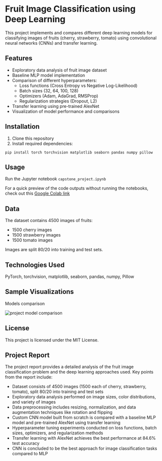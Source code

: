 # Fruit Image Classification using Deep Learning
This project implements and compares different deep learning models for classifying images of fruits (cherry, strawberry, tomato) using convolutional neural networks (CNNs) and transfer learning.

## Features
* Exploratory data analysis of fruit image dataset
* Baseline MLP model implementation
* Comparison of different hyperparameters:
    * Loss functions (Cross Entropy vs Negative Log-Likelihood)
    * Batch sizes (32, 64, 100, 128)
    * Optimizers (Adam, AdaGrad, RMSProp)
    * Regularization strategies (Dropout, L2)
* Transfer learning using pre-trained AlexNet
* Visualization of model performance and comparisons

## Installation
1. Clone this repository
2. Install required dependencies:
```
pip install torch torchvision matplotlib seaborn pandas numpy pillow
```

## Usage
Run the Jupyter notebook `capstone_project.ipynb`

For a quick preview of the code outputs without running the notebooks, check out this [Google Colab link](https://drive.google.com/file/d/1Me0AUuyMWg8S_YEi-zk9S-IZBTuyk-Gr/view?usp=sharing 'Google Colab link')

## Data
The dataset contains 4500 images of fruits:
* 1500 cherry images
* 1500 strawberry images
* 1500 tomato images

Images are split 80/20 into training and test sets.

## Technologies Used
PyTorch, torchvision, matplotlib, seaborn, pandas, numpy, Pillow

## Sample Visualizations

Models comparison

![project model comparison](https://github.com/user-attachments/assets/1120ec74-7213-44cc-964a-fa44f34ba5db)

## License
This project is licensed under the MIT License.

## Project Report
The project report provides a detailed analysis of the fruit image classification problem and the deep learning approaches used. Key points from the report include:
* Dataset consists of 4500 images (1500 each of cherry, strawberry, tomato), split 80/20 into training and test sets
* Exploratory data analysis performed on image sizes, color distributions, and variety of images
* Data preprocessing includes resizing, normalization, and data augmentation techniques like rotation and flipping
* Custom CNN model built from scratch is compared with a baseline MLP model and pre-trained AlexNet using transfer learning
* Hyperparameter tuning experiments conducted on loss functions, batch sizes, optimizers, and regularization methods
* Transfer learning with AlexNet achieves the best performance at 84.6% test accuracy
* CNN is concluded to be the best approach for image classification tasks compared to MLP
